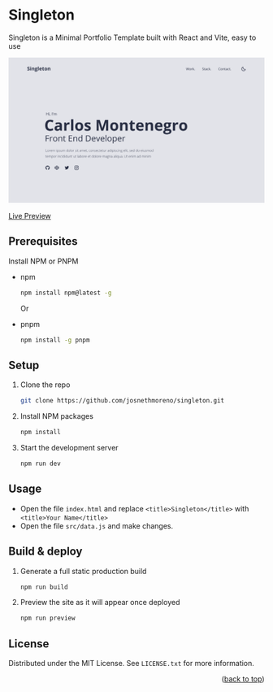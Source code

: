 <div id="top"></div>


# Singleton
Singleton is a Minimal Portfolio Template built with React and Vite, easy to use 

<img src="src/images/home.png" alt="Home UI">

[Live Preview](https://singleton-portfolio.netlify.app/)


## Prerequisites

Install NPM or PNPM
* npm
  ```sh
  npm install npm@latest -g
  ```
 
  Or
  
* pnpm
  ```sh
  npm install -g pnpm
  ```


## Setup

1. Clone the repo
   ```sh
   git clone https://github.com/josnethmoreno/singleton.git
   ```
   
2. Install NPM packages
   ```sh
   npm install
   ```
   
3. Start the development server
   ```sh
   npm run dev
   ```

## Usage

* Open the file `index.html` and replace `<title>Singleton</title>` with `<title>Your Name</title>`
* Open the file `src/data.js` and make changes.


## Build & deploy

1. Generate a full static production build
   ```sh
   npm run build
   ```
   
2. Preview the site as it will appear once deployed
   ```sh
   npm run preview
   ```

## License

Distributed under the MIT License. See `LICENSE.txt` for more information.

<p align="right">(<a href="#top">back to top</a>)</p>